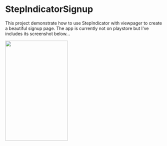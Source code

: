 # StepIndicatorSignup
This project demonstrate how to use StepIndicator with viewpager to create a beautiful signup page. The app is currently not on playstore but I've includes its screenshot below...

<img style="width:200px; height:320px" src="https://storage.googleapis.com/firesample-12a1e.appspot.com/userImages%2FProfileImages%2FHk5EH7ZoqogFCcyDbEyHavRCeEd2%2FMpxma.jpg?GoogleAccessId=firebase-adminsdk-iknue@firesample-12a1e.iam.gserviceaccount.com&Expires=16447017600&Signature=MdTpuTes5%2BSULvytZw%2FmZ5NlpwFYY9dY0lm3WzEcspNUpMrVhyUevBGF%2BSDWfUypCJH6vgYvZVODhmWTtScfpOAaMM1eVM4QoNgb4A0IbZTcilGzZZXSy%2FkcLgIJMsWkqUvwMDHzwfX1nVjdkzdUAmEW40HUkezuGqI8j5pGhKImj9CbcnPH5cVhe%2FJFbzBxTwkxyLBL73ImwciokHFSuuL66vpjxJotd%2FQ9xHKPo4R67t7cxq9nmrA6Qd7FGr9QZHRky7voCuS6afjfxT0RoSKaRP%2F7wPk8L%2Bsoe4MIJ11fYoHz7Di7h6ThY%2BZ%2FGNH2nYN71jbU78hxsG1fVZLF8w%3D%3D"/>
